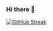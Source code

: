 ### Hi there 👋

<!--
**AmerDawood/AmerDawood** is a ✨ _special_ ✨ repository because its `README.md` (this file) appears on your GitHub profile.

Here are some ideas to get you started:

- 🔭 I’m currently working on ...
- 🌱 I’m currently learning ...
- 👯 I’m looking to collaborate on ...
- 🤔 I’m looking for help with ...
- 💬 Ask me about ...
- 📫 How to reach me: ...
- 😄 Pronouns: ...
- ⚡ Fun fact: ...
-->
<!-- ![Anurag's GitHub stats](https://github-readme-stats.vercel.app/api?username=AmerDawood&theme=dark&show_icons=true) -->

[![GitHub Streak](http://github-readme-streak-stats.herokuapp.com?user=AmerDawood&theme=tokyonight&date_format=j%20M%5B%20Y%5D)](https://git.io/streak-stats)
